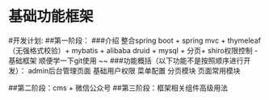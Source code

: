 基础功能框架
===========
#开发计划:
##第一阶段：
###介绍
整合spring boot + spring mvc + thymeleaf（无强格式校验）+ mybatis + alibaba druid + mysql + 分页+ shiro权限控制  - 基础框架
顺便学一下git使用 ~~
###功能概括（以下功能不是按照顺序进行开发）：
admin后台管理页面
基础用户权限
菜单配置
分页模块
页面常用模块

##第二阶段：cms + 微信公众号
##第三阶段：框架相关组件高级用法

